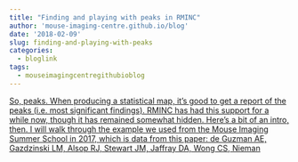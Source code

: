 ```yaml
---
title: "Finding and playing with peaks in RMINC"
author: 'mouse-imaging-centre.github.io/blog'
date: '2018-02-09'
slug: finding-and-playing-with-peaks
categories:
  - bloglink
tags:
  - mouseimagingcentregithubioblog
---
```


[So, peaks. When producing a statistical map, it’s good to get a report of the peaks (i.e. most significant findings). RMINC has had this support for a while now, though it has remained somewhat hidden. Here’s a bit of an intro, then. I will walk through the example we used from the Mouse Imaging Summer School in 2017, which is data from this paper: de Guzman AE, Gazdzinski LM, Alsop RJ, Stewart JM, Jaffray DA, Wong CS, Nieman<i class="fas fa-external-link-alt"></i>](https://mouse-imaging-centre.github.io/blog/blog/post/2018-02-08_peaks-intro/)

